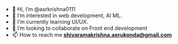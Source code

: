 - 👋 Hi, I’m @asrkrishna0111
- 👀 I’m interested in web development, AI ML.
- 🌱 I’m currently learning UI/UX.
- 💞️ I’m looking to collaborate on Front end development
- 📫 How to reach me **shivaramakrishna.aerukonda@gmail.com**

<!---
asrkrishna0111/asrkrishna0111 is a ✨ special ✨ repository because its `README.md` (this file) appears on your GitHub profile.
You can click the Preview link to take a look at your changes.
--->
